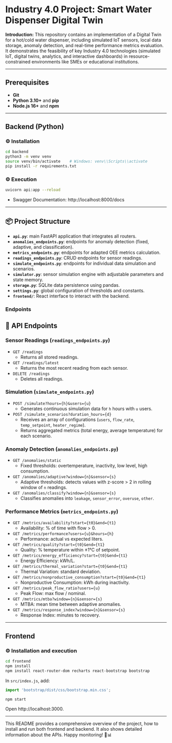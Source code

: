 # Industry 4.0 Project: Smart Water Dispenser Digital Twin

**Introduction:**
This repository contains an implementation of a Digital Twin for a hot/cold water dispenser, including simulated IoT sensors, local data storage, anomaly detection, and real-time performance metrics evaluation. It demonstrates the feasibility of key Industry 4.0 technologies (simulated IoT, digital twins, analytics, and interactive dashboards) in resource-constrained environments like SMEs or educational institutions.

---

## Prerequisites

- **Git**
- **Python 3.10+** and **pip**
- **Node.js 16+** and **npm**

---

## Backend (Python)

### ⚙️ Installation
```bash
cd backend
python3 -m venv venv
source venv/bin/activate    # Windows: venv\\Scripts\\activate
pip install -r requirements.txt
```

### ⚙️ Execution
```bash
uvicorn api:app --reload
```
- Swagger Documentation: http://localhost:8000/docs


---

## 📦 Project Structure

- **`api.py`**: main FastAPI application that integrates all routers.
- **`anomalies_endpoints.py`**: endpoints for anomaly detection (fixed, adaptive, and classification).
- **`metrics_endpoints.py`**: endpoints for adapted OEE metrics calculation.
- **`readings_endpoints.py`**: CRUD endpoints for sensor readings.
- **`simulate_endpoints.py`**: endpoints for individual data simulation and scenarios.
- **`simulator.py`**: sensor simulation engine with adjustable parameters and state memory.
- **`storage.py`**: SQLite data persistence using pandas.
- **`settings.py`**: global configuration of thresholds and constants.
- **`frontend/`**: React interface to interact with the backend.


### Endpoints
## 🚀 API Endpoints

### Sensor Readings (`readings_endpoints.py`)
- `GET /readings`
  - Returns all stored readings.
- `GET /readings/latest`
  - Returns the most recent reading from each sensor.
- `DELETE /readings`
  - Deletes all readings.

### Simulation (`simulate_endpoints.py`)
- `POST /simulate?hours={h}&users={u}`
  - Generates continuous simulation data for `h` hours with `u` users.
- `POST /simulate_scenarios?duration_hours={d}`
  - Receives an array of configurations (`users`, `flow_rate`, `temp_setpoint`, `heater_regime`).
  - Returns aggregated metrics (total energy, average temperature) for each scenario.

### Anomaly Detection (`anomalies_endpoints.py`)
- `GET /anomalies/static`
  - Fixed thresholds: overtemperature, inactivity, low level, high consumption.
- `GET /anomalies/adaptive?window={n}&sensor={s}`
  - Adaptive thresholds: detects values with z-score > 2 in rolling window of `n` readings.
- `GET /anomalies/classify?window={n}&sensor={s}`
  - Classifies anomalies into `leakage`, `sensor_error`, `overuse`, `other`.

### Performance Metrics (`metrics_endpoints.py`)
- `GET /metrics/availability?start={t0}&end={t1}`
  - Availability: % of time with flow > 0.
- `GET /metrics/performance?users={u}&hours={h}`
  - Performance: actual vs expected liters.
- `GET /metrics/quality?start={t0}&end={t1}`
  - Quality: % temperature within ±1°C of setpoint.
- `GET /metrics/energy_efficiency?start={t0}&end={t1}`
  - Energy Efficiency: kWh/L.
- `GET /metrics/thermal_variation?start={t0}&end={t1}`
  - Thermal Variation: standard deviation.
- `GET /metrics/nonproductive_consumption?start={t0}&end={t1}`
  - Nonproductive Consumption: kWh during inactivity.
- `GET /metrics/peak_flow_ratio?users={u}`
  - Peak Flow: max flow / nominal.
- `GET /metrics/mtba?window={n}&sensor={s}`
  - MTBA: mean time between adaptive anomalies.
- `GET /metrics/response_index?window={n}&sensor={s}`
  - Response Index: minutes to recovery.

---

## Frontend

### ⚙️ Installation and execution
```bash
cd frontend
npm install
npm install react-router-dom recharts react-bootstrap bootstrap
```
In `src/index.js`, add:
```js
import 'bootstrap/dist/css/bootstrap.min.css';
```

```bash
npm start
```
Open http://localhost:3000.


---


This README provides a comprehensive overview of the project, how to install and run both frontend and backend. It also shows detailed information about the APIs.
Happy monitoring!  🚰📊